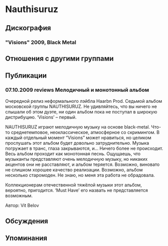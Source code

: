 # Nauthisuruz



## Дискография

### "Visions" 2009, Black Metal




## Отношения с другими группами


## Публикации

### 07.10.2009 reviews Мелодичный и монотонный альбом

<P>Очередной релиз неформального лэйбла Haarbn Prod. Седьмой альбом московской группы NAUTHISURUZ. Не удивляйтесь, что вы ничего не слышали об этом дуэте, ни один альбом пока не поступал в широкую дистрибуцию. ‘Visions’ – первый.</P>
<P>NAUTHISURUZ играют мелодичную музыку на основе black-metal. Что-то среднетемповое, неоклассическое, атмосферное со скримингом. В каждый отдельный момент “Visions” может нравиться, но целиком прослушать этот альбом будет довольно затруднительно. Музыка погружает в транс, глаза закрываются, и… Ничего более не происходит. Весь альбом проходит как монотонная песнь. Ощущаешь, что музыканты представляют очень мелодичную музыку, но никаких акцентов они не расставляют, и альбом теряется. Возможно, виновато не слишком хорошее качество реализации. Возможно, альбом несколько старомоден. Не знаю, но меня эта работа не обрадовала.</P>
<P>Коллекционерам отечественной тяжёлой музыки этот альбом, вероятно, пригодится. ‘Must Have’ его назвать не представляется возможным.</P>
Автор: Vit Belov


## Обсуждения


## Упоминания

